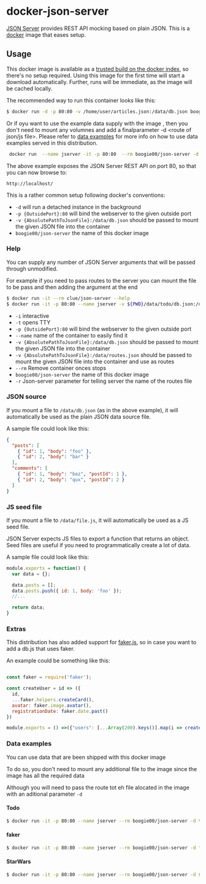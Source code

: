 # docker-json-server

[JSON Server](https://github.com/typicode/json-server) provides REST API mocking based on plain JSON.
This is a [docker](https://www.docker.io) image that eases setup.

## Usage

This docker image is available as a [trusted build on the docker index](https://index.docker.io/u/boogie00/json-server/),
so there's no setup required.
Using this image for the first time will start a download automatically.
Further, runs will be immediate, as the image will be cached locally.

The recommended way to run this container looks like this:

```bash
$ docker run -d -p 80:80 -v /home/user/articles.json:/data/db.json boogie00/json-server
```

Or if oyu want to use the example data supply with the image , then you don't need to 
mount any volumnes and add a finalparameter -d <route of json/js file>.
Please refer to [data examples](#data-examples) for more info on how to use data examples served in this distribution.

```bash
 docker run  --name jserver -it -p 80:80  --rm boogie00/json-server -d todo/db.json
```

The above example exposes the JSON Server REST API on port 80, so that you can now browse to:

```
http://localhost/
```

This is a rather common setup following docker's conventions:

* `-d` will run a detached instance in the background
* `-p {OutsidePort}:80` will bind the webserver to the given outside port
* `-v {AbsolutePathToJsonFile}:/data/db.json` should be passed to mount the given JSON file into the container
* `boogie00/json-server` the name of this docker image

### Help

You can supply any number of JSON Server arguments that will be passed through unmodified.

For example if you need to pass routes to the server you can mount the file to be pass and then
adding the argument at the end
```bash
$ docker run -it --rm clue/json-server --help
$ docker run -it -p 80:80 --name jserver -v ${PWD}/data/todo/db.json:/data/db.json -v ${PWD}/data/todo/routes.json:/data/routes.json --rm boogie00/json-server -r routes.json
```
* `-i` interactive        
* `-t` opens TTY
* `-p {OutsidePort}:80` will bind the webserver to the given outside port
* `--name` name of the container to easily find it
* `-v {AbsolutePathToJsonFile}:/data/db.json` should be passed to mount the given JSON file into the container
* `-v {AbsolutePathToJsonFile}:/data/routes.json` should be passed to mount the given JSON file into the container and use as routes
* `--rm` Remove container onces stops
* `boogie00/json-server` the name of this docker image
* `-r` Json-server parameter for telling server the name of the routes file



### JSON source

If you mount a file to `/data/db.json` (as in the above example),
it will automatically be used as the plain JSON data source file.

A sample file could look like this:

```json
{
  "posts": [
    { "id": 1, "body": "foo" },
    { "id": 2, "body": "bar" }
  ],
  "comments": [
    { "id": 1, "body": "baz", "postId": 1 },
    { "id": 2, "body": "qux", "postId": 2 }
  ]
}
```

### JS seed file

If you mount a file to `/data/file.js`,
it will automatically be used as a JS seed file.

JSON Server expects JS files to export a function that returns an object.
Seed files are useful if you need to programmatically create a lot of data.

A sample file could look like this:

```javascript
module.exports = function() {
  var data = {};

  data.posts = [];
  data.posts.push({ id: 1, body: 'foo' });
  //...

  return data;
}
```

### Extras
This distribution has also added support for [faker.js](https://github.com/marak/Faker.js/),
so in case you want to add a db.js that uses faker.

An example could be something like this:
```javascript

const faker = require('faker');

const createUser = id => ({
  id,
  ...faker.helpers.createCard(),
  avatar: faker.image.avatar(),
  registrationDate: faker.date.past()
})

module.exports = () =>({"users": [...Array(200).keys()].map(i => createUser(i))})
```

### <a name="data-examples">Data examples<a>

You can use data that are been shipped with this docker image

To do so, you don't need to mount any additional file to the image since the image has all the required data

Although you will need to pass the route tot eh file alocated in the image with an aditional parameter `-d`
 
#### Todo
```bash
$ docker run -it -p 80:80 --name jserver --rm boogie00/json-server -d todo/db.json
```

#### faker
```bash
$ docker run -it -p 80:80 --name jserver --rm boogie00/json-server -d faker/db.js
```

#### StarWars
```bash
$ docker run -it -p 80:80 --name jserver --rm boogie00/json-server -d starwars/db.json
```




